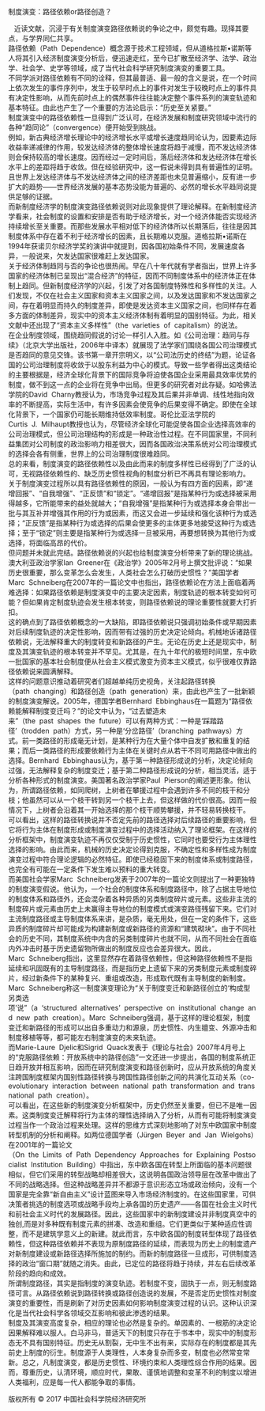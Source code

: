 制度演变：路径依赖or路径创造？



   近读文献，沉浸于有关制度演变路径依赖说的争论之中，颇觉有趣。现择其要点，与学界同仁共享。  
路径依赖（Path  Dependence）概念源于技术工程领域，但从道格拉斯•诺斯等人将其引入经济制度演变分析后，便迅速走红，至今已扩散至经济学、法学、政治学、社会学、史学等领域，成了当代社会科学研究制度演变的重要工具。  
不同学派对路径依赖有不同的诠释，但其最普适、最一般的含义是说，在一个时间上依次发生的事件序列中，发生于较早时点上的事件对发生于较晚时点上的事件具有决定性影响，从而先前时点上的偶然事件往往能决定整个事件系列的演变轨迹和基本特征。由此也产生了一个重要的方法论启示：“历史至关紧要。”  
制度演变中的路径依赖性一旦得到广泛认可，在经济发展和制度研究领域中流行的各种“趋同论”（convergence）便开始受到挑战。  
例如，新古典经济增长理论中的经济增长水平或增长速度趋同论认为，因要素边际收益率递减律的作用，较发达经济体的整体增长速度将趋于减慢，而不发达经济体则会保持较高的增长速度。因而经过一定时间后，落后经济体和发达经济体在增长水平上的差距将趋于收敛。但在经验研究中，这一假说未得到具有普遍性的证明。且世界上发达经济体与不发达经济体之间的经济差距也未见普遍缩小，反有进一步扩大的趋势——世界经济发展的基本态势没能为普遍的、必然的增长水平趋同说提供足够的证据。  
而新制度经济学的制度演变路径依赖说则对此现象提供了理论解释。在新制度经济学看来，社会制度的设置和安排是否有助于经济增长，对一个经济体能否实现经济持续增长至关重要。而那些发展水平相对低下的经济体所以长期落后，往往是因其制度体系中存在着不利于经济增长的因素，且长期难以克服。道格拉斯•诺斯在1994年获诺贝尔经济学奖的演讲中就提到，因各国初始条件不同，发展速度各异，一般说来，欠发达国家很难赶上发达国家。  
关于经济体制趋同与否的争论也很热闹。早在八十年代就有学者指出，世界上许多国家的经济体制已呈现出“混合经济”的特征，因而不同制度体系中的经济体正在体制上趋同。但新制度经济学的兴起，引发了对各国制度特殊性和多样性的关注。人们发现，不仅在社会主义国家和资本主义国家之间，以及发达国家和不发达国家之间，存在着明显而持久的制度差异，即使是发达资本主义国家之间，也同样存在着多方面的体制差异，现实中的资本主义经济体制有着明显的国别特征。为此，相关文献中还出现了“资本主义多样性”（the  varieties  of  capitalism）的说法。  
在企业制度领域，围绕趋同假说的讨论一样引人入胜。如《公司治理：趋同与存续》（北京大学出版社，2006年中译本）就展现了法学家们围绕各国公司治理模式是否趋同的意见交锋。该书第一章开宗明义，以“公司法历史的终结”为题，论证各国的公司治理制度将收敛于以股东利益为中心的模式。导致一些学者得出这类结论的主要根据是，经济全球化背景下的国际竞争将迫使各国企业采用最具效率优势的制度，做不到这一点的企业将在竞争中出局。但更多的研究者对此存疑。如哈佛法学院的David  Charny教授认为，市场竞争过程及其后果并非单调、线性地指向效率的不断提高，实际生活中，有许多因素会使竞争的后果变得不确定。即使在全球化背景下，一个国家仍可能长期维持低效率制度。哥伦比亚法学院的Curtis  J.  Milhaupt教授也认为，尽管经济全球化可能促使各国企业选择高效率的公司治理模式，但公司治理结构的形成是一种政治性过程。在不同国家里，不同利益集团对公司制度的政治影响力相差很大，因而各国政治决策系统对公司治理模式的选择会各有侧重，世界上的公司治理制度很难趋同。  
总的来看，制度演变的路径依赖性以及由此而来的制度多样性已经得到了广泛的认可，无视路径依赖性的、缺乏历史惯性视角的制度分析已不再具有理论影响力。  
关于制度演变过程所以具有路径依赖性的原因，一般认为有四方面的因素，即“递增回报”、“自我增强”、“正反馈”和“锁定”。“递增回报”是指某种行为或选择被采用得越多，它所能带来的益处就越大；“自我增强”是指某种行为或选择本身会带出一批与其互补并增强其作用的行为或因素，而这又会进一步延续和强化该种行为或选择；“正反馈”是指某种行为或选择的后果会使更多的主体更多地接受这种行为或选择；至于“锁定”则主要是指某种行为或选择一旦被采用，再要想转换为其他行为或选择，将面临高昂的代价。  
但问题并未就此完结。路径依赖说的兴起也给制度演变分析带来了新的理论挑战。澳大利亚政治学家Ian  Greener在《政治学》2005年2月号上撰文批评说：“如果历史很重要，那么变革怎么会发生，人类社会怎么打破历史惯性？”美国学者Marc  Schneiberg在2007年的一篇论文中也指出，路径依赖论在方法上面临着两难选择：如果路径依赖是制度演变中的主要决定因素，制度轨迹的根本转变如何可能？但如果肯定制度轨迹会发生根本转变，则路径依赖说的理论重要性就要大打折扣。  
这的确点到了路径依赖概念的一大缺陷，即路径依赖说只强调初始条件或早期因素对后续制度轨迹的决定性影响，因而带有过强的历史决定论倾向。机械地诉诸路径依赖说，无法解释重大的制度转变和新路径的产生。无论在历史上还是现实中，制度及其演变轨迹的根本转变并不罕见。尤其是，在九十年代的极短时间里，东中欧一批国家的基本社会制度便从社会主义模式激变为资本主义模式，似乎很难仅靠路径依赖说来圆满解释。  
这样的问题意识推动着研究者们超越单纯历史视角，关注起路径转换（path  changing）和路径创造（path  generation）来，由此也产生了一批新颖的制度演变解说。2005年，德国学者Bernhard  Ebbinghaus在一篇题为“路径依赖能解释制度变迁吗？”的论文中认为，“过去塑造未来”（the  past  shapes  the  future）可以有两种方式：一种是‘踩踏路径’（trodden  path）方式，另一种是‘分岔路径’（branching  pathways）方式。前一类路径的形成毫无计划，是某种行为在大量个体中自发扩散和重复的结果；而后一类路径的形成要依赖行为主体在关键时点从若干不同可用路径中做出的选择。Bernhard  Ebbinghaus认为，基于第一种路径形成说的分析，决定论倾向过强，无法解释复杂的制度变迁；基于第二种路径形成说的分析，相当灵活，适于分析各种形式的制度演变。美国著名政治学家Paul  Pierson的阐述更形象。他认为，所谓路径依赖，如同爬树，上树者在攀援过程中会遇到许多不同的枝干和分枝；他虽然可以从一个枝干转到另一个枝干上去，但这样做的代价很高。因而一般情况下，上树者会沿着其一开始选择的那个枝干顺势攀援，并不轻易转换枝干。  
可以看出，这样的路径转换说并不否定先前的路径选择对后续路径的重要影响，但它将行为主体在制度形成或制度演变过程中的选择活动纳入了理论框架。在这样的分析框架中，制度演变轨迹不再仅仅受制于历史惯性，它同时也要受行为主体理性选择的影响。由此而来，机械的历史决定论得到克服，不确定性和多样性成为制度演变过程中符合理论逻辑的必然特征。即使已经稳固下来的制度体系或制度路径，也完全有可能在一定条件下发生难以预料的重大转变。  
而美国社会学家Marc  Schneiberg发表于2007年的一篇论文则提出了一种更独特的制度演变假说。他认为，一个社会的制度体系和制度路径中，除了占据主导地位的制度体系和路径外，还会混杂着各种异质的另类制度碎片或元素。这些非主流的制度碎片或元素由历史上未赢得主导地位的制度模式或演变路径残留下来。它们对主流制度路径或主导制度体系来讲，是杂质，毫无用处，但在一定的条件下，这些异质的制度碎片却可能成为构建新制度或新路径的资源和“建筑砌块”。由于不同社会的历史不同，其制度系统中内含的另类制度碎片也就不同，从而不同社会在面临内外冲击时基于历史遗留物所做出的制度反应也会差异很大。因此，Marc  Schneiberg指出，这里显然存在着路径依赖性，但这种路径依赖性不是指延续和巩固既有的主导制度路径，而是指历史上遗留下来的另类制度元素或制度碎片，经过新条件下的某种复兴、重组或改造，形成取代既有主导制度的新制度。Marc  Schneiberg称这一制度演变理论为“关于制度变迁和新路径创立的‘构成型另类选项’说”（a  ‘structured  alternatives’  perspective  on  institutional  change  and  new  path  creation）。Marc  Schneiberg强调，基于这样的理论框架，制度变迁和新路径的形成可以出自多重动力和源泉，历史惯性、内生嬗变、外源冲击和制度移植等等，都可能左右制度演变的未来轨迹。  
而Marie-Laure  Djelic和Sigrid  Quack发表于《理论与社会》2007年4月号上的“克服路径依赖：开放系统中的路径创造”一文还进一步提出，各国的制度系统正日趋开放并相互影响，因而在研究制度演变和路径创新时，应从开放系统的角度关注跨国制度框架内国别性路径转换与跨国性路径创新之间的共演化互动关系（co-evolutionary  interaction  between  national  path  transformation  and  transnational  path  creation）。  
可以看出，在这些新的制度演变分析框架中，历史仍然至关重要，但已不是唯一因素。这类制度变迁解释将行为主体的理性选择纳入了分析，从而有可能将制度演变过程当作一个政治过程来处理。这样的思维方式深刻地影响了对东中欧国家中制度转型机制的分析和阐释。如两位德国学者（Jürgen  Beyer  and  Jan  Wielgohs）在2001年的一篇论文（On  the  Limits  of  Path  Dependency  Approaches  for  Explaining  Postsocialist  Institution  Building）中指出，东中欧各国在转型上所面临的基本问题很相似，但它们采用的转型战略却相差很大，这说明各国政治领导层在改革中做出了不同的战略选择。但这种战略差异并不都源于意识形态立场或政治倾向，没有一个国家是完全靠“新自由主义”设计蓝图来导入市场经济制度的。在这些国家里，可供决策者挑选的制度选项或战略手段均上承各国的历史遗产——各国在社会主义时代和前社会主义时代的发展路径。因此，这些国家中的新制度建设并非制度真空中的独创,而是对多种既有制度元素的拼凑、改造和重组。它们更类似于某种适应性调整，而不是建筑学意义上的新建。就此而言，东中欧各国的制度转型体现了路径依赖性，但这种路径依赖并不表现为原制度路径的延续，而表现为历史上的制度遗产对新制度建设或新路径选择所施加的制约。而新的制度路径一旦成形，可供制度选择的政治“窗口期”就随之消失。由此，已定位的路径将趋于持续，并左右后续改革阶段的趋向和成效。  
所谓制度路径，其实是指制度的演变轨迹。若制度不变，固执于一点，则无制度路径可言。从路径依赖说到路径转换或路径创造说的发展，不是否定历史惯性对制度演变的重要性，而是刷新了对历史因素如何影响制度演变过程的认识。这种认识深化是当代社会科学各领域交互影响和彼此渗透的结果。  
制度及其演变高度复杂，相应的理论也必然是复杂的。单因素的、一根筋的决定论因果解释难以服人。白马非马，普适天下的制度只存在于书本中，现实中的制度形态无不具有国别特征。历史无从割裂，无中生不出有来，实际存在的制度都是其先前史上制度的衍生。制度源于人类理性，人本身复杂而多变，制度也必然常变常新。总之，凡制度演变，都是历史惯性、环境约束和人类理性综合作用的结果。因而，尊重历史，认清环境，顺应时代，果敢、谨慎地调整和变革不利的制度以增进人类福利，应是每一代人都能争取的事情。

版权所有 © 2017 中国社会科学院经济研究所